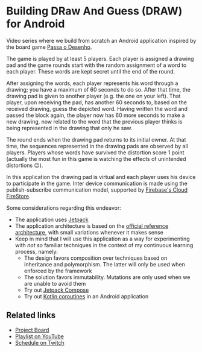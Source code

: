 # Building DRaw And Guess (DRAW) for Android

Video series where we build from scratch an Android application inspired by the board game [Passa o Desenho](http://www.mebo.pt/index.php/pt/catalog/todos-os-produtos/passa-o-desenho). 

The game is played by at least 5 players. Each player is assigned a drawing pad and the game rounds start with the random assignment of a word to each player. These words are kept secret until the end of the round. 

After assigning the words, each player represents his word through a drawing; you have a maximum of 60 seconds to do so. After that time, the drawing pad is given to another player (e.g. the one on your left). That player, upon receiving the pad, has another 60 seconds to, based on the received drawing, guess the depicted word. Having written the word and passed the block again, the player now has 60 more seconds to make a new drawing, now related to the word that the previous player thinks is being represented in the drawing that only he saw. 

The round ends when the drawing pad returns to its initial owner. At that time, the sequences represented in the drawing pads are observed by all players. Players whose words have survived the distortion score 1 point (actually the most fun in this game is watching the effects of unintended distortions 😉).

In this application the drawing pad is virtual and each player uses his device to participate in the game. Inter device communication is made using the publish-subscribe communication model, supported by [Firebase's Cloud FireStore](https://firebase.google.com/docs/firestore/query-data/listen).

Some considerations regarding this endeavor: 
* The application uses [Jetpack](https://developer.android.com/jetpack/getting-started) 
* The application architecture is based on the [official reference architecture](https://developer.android.com/jetpack/guide), with small variations whenever it makes sense
* Keep in mind that I will use this application as a way for experimenting with *not so* familiar techniques in the context of my continuous learning process, namely:
  * The design favors composition over techniques based on inheritance and polymorphism. The latter will only be used when enforced by the framework
  * The solution favors immutability. Mutations are only used when we are unable to avoid them
  * Try out [Jetpack Compose](https://developer.android.com/jetpack/compose?gclid=CjwKCAiA9vOABhBfEiwATCi7GHrub-ix_UboLPlbp8z1ZTSFawUSu4nF2diQkTvVE_8PWr_dajQEghoC7qkQAvD_BwE&gclsrc=aw.ds)
  * Try out [Kotlin coroutines](https://developer.android.com/kotlin/coroutines) in an Android application
  
## Related links
* [Project Board](https://github.com/palbp/sempre_a_codar/projects/1)
* [Playlist on YouTube](https://www.youtube.com/playlist?list=PL8XxoCaL3dBiSG-AWNXkQg3n9Nf4jBoXc)
* [Schedule on Twitch](https://www.twitch.tv/paulo_pereira/schedule)